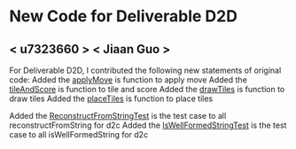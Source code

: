# New Code for Deliverable D2D

## < u7323660 > < Jiaan Guo >

For Deliverable D2D, I contributed the following new statements of original code:
Added the [applyMove](https://gitlab.cecs.anu.edu.au/u7201825/comp1110-ass2-tue12f/-/blob/master/src/comp1110/ass2/Game.java#L448-370) is function to apply move
Added the [tileAndScore](https://gitlab.cecs.anu.edu.au/u7201825/comp1110-ass2-tue12f/-/blob/master/src/comp1110/ass2/board/Storage.java#L124-139) is function to tile and score
Added the [drawTiles](https://gitlab.cecs.anu.edu.au/u7201825/comp1110-ass2-tue12f/-/blob/master/src/comp1110/ass2/Player.java#L63-71) is function to draw tiles
Added the [placeTiles](https://gitlab.cecs.anu.edu.au/u7201825/comp1110-ass2-tue12f/-/blob/master/src/comp1110/ass2/board/Storage.java#L67-95) is function to place tiles

Added the [ReconstructFromStringTest](https://gitlab.cecs.anu.edu.au/u7201825/comp1110-ass2-tue12f/-/blob/master/tests/comp1110/ass2/ReconstructFromStringTest.java) is the test case to all reconstructFromString for d2c
Added the [IsWellFormedStringTest](https://gitlab.cecs.anu.edu.au/u7201825/comp1110-ass2-tue12f/-/blob/master/tests/comp1110/ass2/IsWellFormedStringTest.java) is the test case to all isWellFormedString for d2c
